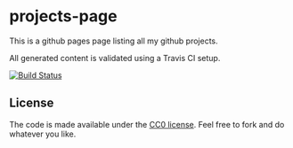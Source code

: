 projects-page
===============

This is a github pages page listing all my github projects.

All generated content is validated using a Travis CI setup.

[![Build Status](https://travis-ci.org/urdh/project-pages.svg?branch=gh-pages)](https://travis-ci.org/urdh/project-pages)

## License

The code is made available under the [CC0 license][cc0]. Feel free to
fork and do whatever you like.

[cc0]: http://creativecommons.org/publicdomain/zero/1.0/
